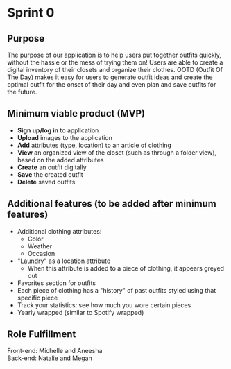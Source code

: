 # Sprint 0

## Purpose
The purpose of our application is to help users put together outfits quickly, without the hassle or the mess of trying them on! Users are able to create a digital inventory of their closets and organize their clothes. OOTD (Outfit Of The Day) makes it easy for users to generate outfit ideas and create the optimal outfit for the onset of their day and even plan and save outfits for the future. 

## Minimum viable product (MVP)
- **Sign up/log in** to application
- **Upload** images to the application
- **Add** attributes (type, location) to an article of clothing
- **View** an organized view of the closet (such as through a folder view), based on the added attributes
- **Create** an outfit digitally
- **Save** the created outfit
- **Delete** saved outfits

## Additional features (to be added after minimum features)
- Additional clothing attributes:
   - Color
   - Weather
   - Occasion
- "Laundry" as a location attribute
   - When this attribute is added to a piece of clothing, it appears greyed out
- Favorites section for outfits
- Each piece of clothing has a "history" of past outfits styled using that specific piece
- Track your statistics: see how much you wore certain pieces
- Yearly wrapped (similar to Spotify wrapped)

## Role Fulfillment
Front-end: Michelle and Aneesha  
Back-end: Natalie and Megan